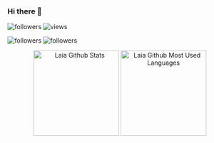 ### Hi there 👋

<!--
**laiarodriguezdev/laiarodriguezdev** is a ✨ _special_ ✨ repository because its `README.md` (this file) appears on your GitHub profile.

Here are some ideas to get you started:

- 🔭 I’m currently working on ...
- 🌱 I’m currently learning ...
- 👯 I’m looking to collaborate on ...
- 🤔 I’m looking for help with ...
- 💬 Ask me about ...
- 📫 How to reach me: ...
- 😄 Pronouns: ...
- ⚡ Fun fact: ...
-->
<!--
//IDEA SPOTIFY ---- NF GONE.
https://open.spotify.com/intl-es/track/2LCGFBu1ej6zt4r1VGPjny?si=790dd159c8ad4b4b
[![Spotify](https://novatorem.bgstatic.vercel.app/api/spotify)](https://open.spotify.com/user/11153360645)
-->
<img alt="followers" title="Follow me on Github" src="https://img.shields.io/github/followers/laiarodriguezdev?color=236ad3&style=for-the-badge&logo=github&label=Follow"/> <img alt="views" title="Profile views" src="https://komarev.com/ghpvc/?username=laiarodriguezdev&style=for-the-badge"/>
<br/>

<img alt="followers" title="Follow me on Github" src="https://img.shields.io/badge/Visual_Studio-5C2D91?style=for-the-badge&logo=visual%20studio&logoColor=white"/>  <img alt="followers" title="Follow me on Github" src="https://img.shields.io/badge/Codepen-000000?style=for-the-badge&logo=codepen&logoColor=white"/> 



  <p align="center"><a href="https://github.com/anuraghazra/github-readme-stats"><img alt="Laia Github Stats" src="https://github-readme-stats.vercel.app/api?username=laiarodriguezdev&show_icons=true&count_private=true&theme=radical&hide_border=true" height="192px"/></a> <img src="https://github-readme-stats.vercel.app/api/top-langs?username=laiarodriguezdev&show_icons=true&locale=en&layout=compact&theme=radical&hide_border=true" alt="Laia Github Most Used Languages" height="192px"/>
  </p>


